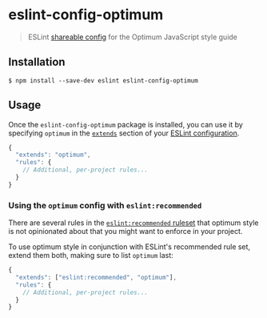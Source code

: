 # eslint-config-optimum

> ESLint [shareable config](http://eslint.org/docs/developer-guide/shareable-configs.html) for the Optimum JavaScript style guide


## Installation

```
$ npm install --save-dev eslint eslint-config-optimum
```


## Usage

Once the `eslint-config-optimum` package is installed, you can use it by specifying `optimum` in the [`extends`](http://eslint.org/docs/user-guide/configuring#extending-configuration-files) section of your [ESLint configuration](http://eslint.org/docs/user-guide/configuring).

```js
{
  "extends": "optimum",
  "rules": {
    // Additional, per-project rules...
  }
}
```

### Using the `optimum` config with `eslint:recommended`

There are several rules in the [`eslint:recommended` ruleset](http://eslint.org/docs/rules/) that optimum style is not opinionated about that you might want to enforce in your project.

To use optimum style in conjunction with ESLint's recommended rule set, extend them both, making sure to list `optimum` last:

```js
{
  "extends": ["eslint:recommended", "optimum"],
  "rules": {
    // Additional, per-project rules...
  }
}
```
